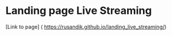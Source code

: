 # Landing page Live Streaming

[Link to page] ( https://rusandik.github.io/landing_live_streaming/)

